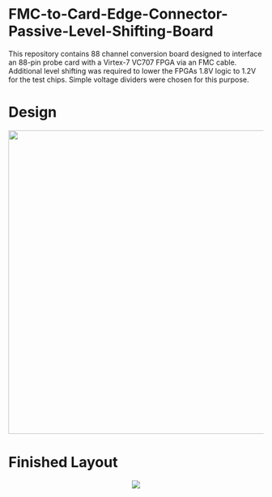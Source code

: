 # FMC-to-Card-Edge-Connector-Passive-Level-Shifting-Board

This repository contains 88 channel conversion board designed to interface an 88-pin probe card with a Virtex-7 VC707 FPGA via an FMC cable. Additional level shifting was required to lower the FPGAs 1.8V logic to 1.2V for the test chips. Simple voltage dividers were chosen for this purpose.

# Design

<p align="center">
  <img src="https://github.com/richardmcmanusjr/FMC-to-Card-Edge-Level-Shifter/blob/main/BlockDiagram.png" width="600">
</p>

# Finished Layout 

<p align="center">
  <img src="https://github.com/richardmcmanusjr/FMC-to-Card-Edge-Level-Shifter/blob/main/F2CE_Social_Preview.png">
</p>
